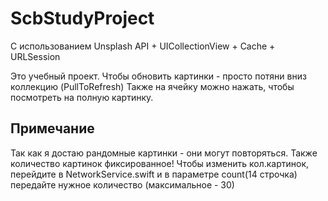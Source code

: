 # ScbStudyProject
С использованием Unsplash API + UICollectionView + Cache + URLSession

Это учебный проект. Чтобы обновить картинки - просто потяни вниз коллекцию (PullToRefresh)
Также на ячейку можно нажать, чтобы посмотреть на полную картинку.

## Примечание

Так как я достаю рандомные картинки - они могут повторяться. Также количество картинок фиксированное!
Чтобы изменить кол.картинок, перейдите в NetworkService.swift и в параметре count(14 строчка) передайте нужное количество (максимальное - 30) 
